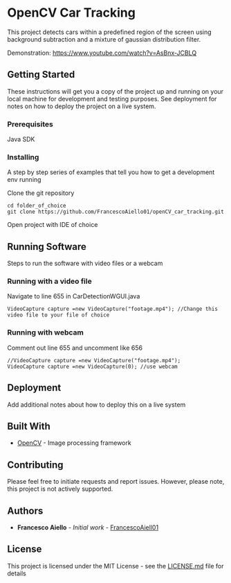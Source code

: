 # OpenCV Car Tracking

This project detects cars within a predefined region of the screen using background subtraction and a mixture of gaussian distribution filter.

Demonstration: https://www.youtube.com/watch?v=AsBnx-JCBLQ

## Getting Started

These instructions will get you a copy of the project up and running on your local machine for development and testing purposes. See deployment for notes on how to deploy the project on a live system.

### Prerequisites

Java SDK

### Installing

A step by step series of examples that tell you how to get a development env running

Clone the git repository
```
cd folder_of_choice
git clone https://github.com/FrancescoAiello01/openCV_car_tracking.git
```
Open project with IDE of choice


## Running Software

Steps to run the software with video files or a webcam

### Running with a video file

Navigate to line 655 in CarDetectionWGUI.java
```
VideoCapture capture =new VideoCapture("footage.mp4"); //Change this video file to your file of choice
```

### Running with webcam

Comment out line 655 and uncomment like 656
```
//VideoCapture capture =new VideoCapture("footage.mp4");
VideoCapture capture =new VideoCapture(0); //use webcam
```

## Deployment

Add additional notes about how to deploy this on a live system


## Built With

* [OpenCV](https://opencv.org/) - Image processing framework


## Contributing

Please feel free to initiate requests and report issues. However, please note, this project is not actively supported.


## Authors

* **Francesco Aiello** - *Initial work* - [FrancescoAiell01](https://github.com/FrancescoAiello01)


## License

This project is licensed under the MIT License - see the [LICENSE.md](LICENSE.md) file for details
